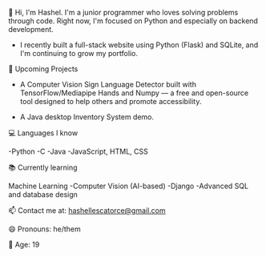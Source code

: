 👋 Hi, I'm Hashel. I'm a junior programmer who loves solving problems through code. Right now, I'm focused on Python and especially on backend development.

- I recently built a full-stack website using Python (Flask) and SQLite, and I'm continuing to grow my portfolio.

🚀 Upcoming Projects

- A Computer Vision Sign Language Detector built with TensorFlow/Mediapipe Hands and Numpy — a free and open-source tool designed to help others and promote accessibility.

- A Java desktop Inventory System demo.

💻 Languages I know

-Python -C -Java -JavaScript, HTML, CSS

📚 Currently learning

Machine Learning -Computer Vision (AI-based) -Django -Advanced SQL and database design

📫 Contact me at: hashellescatorce@gmail.com

😄 Pronouns: he/them

🎂 Age: 19
<!---
Hasheluwu/Hasheluwu is a ✨ special ✨ repository because its `README.md` (this file) appears on your GitHub profile.
You can click the Preview link to take a look at your changes.
--->
